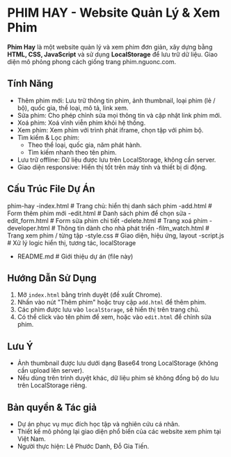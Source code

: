 # PHIM HAY - Website Quản Lý & Xem Phim

**Phim Hay** là một website quản lý và xem phim đơn giản, xây dựng bằng **HTML, CSS, JavaScript** và sử dụng **LocalStorage** để lưu trữ dữ liệu. Giao diện mô phỏng phong cách giống trang phim.nguonc.com.

## Tính Năng

- Thêm phim mới: Lưu trữ thông tin phim, ảnh thumbnail, loại phim (lẻ / bộ), quốc gia, thể loại, mô tả, link xem.
- Sửa phim: Cho phép chỉnh sửa mọi thông tin và cập nhật link phim mới.
- Xoá phim: Xoá vĩnh viễn phim khỏi hệ thống.
- Xem phim: Xem phim với trình phát iframe, chọn tập với phim bộ.
- Tìm kiếm & Lọc phim:
  - Theo thể loại, quốc gia, năm phát hành.
  - Tìm kiếm nhanh theo tên phim.
- Lưu trữ offline: Dữ liệu được lưu trên LocalStorage, không cần server.
- Giao diện responsive: Hiển thị tốt trên máy tính và thiết bị di động.

## Cấu Trúc File Dự Án

phim-hay 
-index.html # Trang chủ: hiển thị danh sách phim
-add.html # Form thêm phim mới
-edit.html # Danh sách phim để chọn sửa
-edit_form.html # Form sửa phim chi tiết
-delete.html # Trang xoá phim
-developer.html # Thông tin dành cho nhà phát triển
-film_watch.html # Trang xem phim / từng tập
-style.css # Giao diện, hiệu ứng, layout
-script.js # Xử lý logic hiển thị, tương tác, localStorage
- README.md # Giới thiệu dự án (file này)

## Hướng Dẫn Sử Dụng

1. Mở `index.html` bằng trình duyệt (đề xuất Chrome).
2. Nhấn vào nút "Thêm phim" hoặc truy cập `add.html` để thêm phim.
3. Các phim được lưu vào `localStorage`, sẽ hiển thị trên trang chủ.
4. Có thể click vào tên phim để xem, hoặc vào `edit.html` để chỉnh sửa phim.

## Lưu Ý

- Ảnh thumbnail được lưu dưới dạng Base64 trong LocalStorage (không cần upload lên server).
- Nếu dùng trên trình duyệt khác, dữ liệu phim sẽ không đồng bộ do lưu trên LocalStorage riêng.
  
## Bản quyền & Tác giả

- Dự án phục vụ mục đích học tập và nghiên cứu cá nhân.
- Thiết kế mô phỏng lại giao diện phổ biến của các website xem phim tại Việt Nam.
- Người thực hiện: Lê Phước Danh, Đỗ Gia Tiến.
